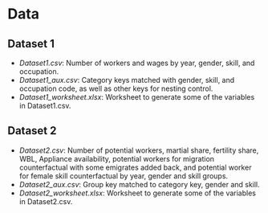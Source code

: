 # Data

## Dataset 1

- *Dataset1.csv*: Number of workers and wages by year, gender, skill, and occupation.
- *Dataset1_aux.csv*: Category keys matched with gender, skill, and occupation code, as well as other keys for nesting control.
- *Dataset1_worksheet.xlsx*: Worksheet to generate some of the variables in Dataset1.csv.

## Dataset 2

- *Dataset2.csv*: Number of potential workers, martial share, fertility share, WBL, Appliance availability, potential workers for migration counterfactual with some emigrates added back, and potential worker for female skill counterfactual by year, gender and skill groups.
- *Dataset2_aux.csv*: Group key matched to category key, gender and skill.
- *Dataset2_worksheet.xlsx*: Worksheet to generate some of the variables in Dataset2.csv.
